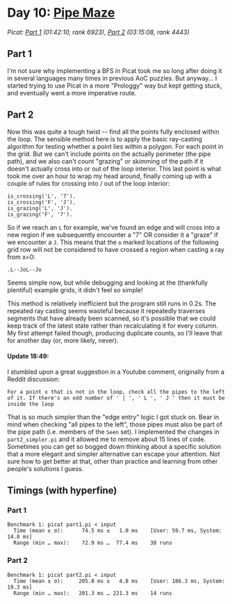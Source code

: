 # Day 10: [Pipe Maze](https://adventofcode.com/2023/day/10)
*Picat: [Part 1](https://github.com/DestyNova/advent_of_code_2023/blob/main/10/part1.pi) (01:42:10, rank 6923), [Part 2](https://github.com/DestyNova/advent_of_code_2023/blob/main/10/part2.pi) (03:15:08, rank 4443)*

## Part 1

I'm not sure why implementing a BFS in Picat took me so long after doing it in several languages many times in previous AoC puzzles. But anyway... I started trying to use Picat in a more "Prologgy" way but kept getting stuck, and eventually went a more imperative route.

## Part 2

Now this was quite a tough twist -- find all the points fully enclosed within the loop. The sensible method here is to apply the basic ray-casting algorithm for testing whether a point lies within a polygon. For each point in the grid. But we can't include points on the actually perimeter (the pipe path), and we also can't count "grazing" or skimming of the path if it doesn't actually cross into or out of the loop interior.
This last point is what took me over an hour to wrap my head around, finally coming up with a couple of rules for crossing into / out of the loop interior:

```picat
is_crossing('L', '7').
is_crossing('F', 'J').
is_grazing('L', 'J').
is_grazing('F', '7').
```

So if we reach an `L` for example, we've found an edge and will cross into a new region if we subsequently encounter a "7" OR consider it a "graze" if we encounter a `J`. This means that the `o` marked locations of the following grid row will not be considered to have crossed a region when casting a ray from x=0:

```
.L--JoL--Jo
```

Seems simple now, but while debugging and looking at the (thankfully plentiful) example grids, it didn't feel so simple!

This method is relatively inefficient but the program still runs in 0.2s. The repeated ray casting seems wasteful because it repeatedly traverses segments that have already been scanned, so it's possible that we could keep track of the latest state rather than recalculating it for every column. My first attempt failed though, producing duplicate counts, so I'll leave that for another day (or, more likely, never).

#### Update 18:49:

I stumbled upon a great suggestion in a Youtube comment, originally from a Reddit discussion:

```
For a point x that is not in the loop, check all the pipes to the left of it. If there's an odd number of ' | ', ' L ', ' J ' then it must be inside the loop
```

That is so much simpler than the "edge entry" logic I got stuck on. Bear in mind when checking "all pipes to the left", those pipes must also be part of the pipe path (i.e. members of the `Seen` set). I implemented the changes in `part2_simpler.pi` and it allowed me to remove about 15 lines of code. Sometimes you can get so bogged down thinking about a specific solution that a more elegant and simpler alternative can escape your attention. Not sure how to get better at that, other than practice and learning from other people's solutions I guess.

## Timings (with hyperfine)

### Part 1

```
Benchmark 1: picat part1.pi < input
  Time (mean ± σ):      74.5 ms ±   1.0 ms    [User: 59.7 ms, System: 14.8 ms]
  Range (min … max):    72.9 ms …  77.4 ms    38 runs
```

### Part 2

```
Benchmark 1: picat part2.pi < input
  Time (mean ± σ):     205.8 ms ±   4.8 ms    [User: 186.3 ms, System: 19.3 ms]
  Range (min … max):   201.3 ms … 221.3 ms    14 runs
```
